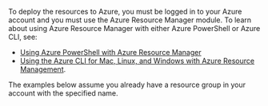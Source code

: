 ﻿
To deploy the resources to Azure, you must be logged in to your Azure account and you must use the Azure Resource Manager module. To learn about using Azure Resource Manager with either Azure PowerShell or Azure CLI, 
see:

- [Using Azure PowerShell with Azure Resource Manager](powershell-azure-resource-manager.md)
- [Using the Azure CLI for Mac, Linux, and Windows with Azure Resource Management](../articles/virtual-machines/xplat-cli-azure-resource-manager.md).

The examples below assume you already have a resource group in your account with the specified name. 
